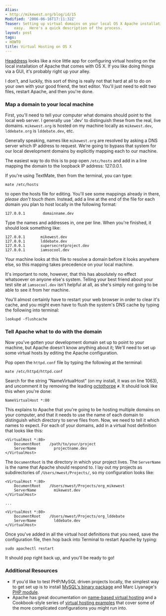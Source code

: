 ```yaml
---
Alias:
- http://mikewest.org/blog/id/15
Modified: '2006-06-16T17:11:32Z'
Teaser: Setting up virtual domains on your local OS X Apache installation is pretty
    easy.  Here's a quick description of the process.
layout: post
tags:
- HOWTO
title: Virtual Hosting on OS X
---
```

[Headdress][1] looks like a nice little app for configuring virtual hosting on the local installation of Apache that comes with OS X.  If you like doing things via a GUI, it's probably right up your alley.

I don't, and luckily, this sort of thing is really not that hard at all to do on your own with your good friend, the text editor.  You'll just need to edit two files, restart Apache, and then you're done.

[1]:    http://headdress.twinsparc.com/ "Headdress"

### Map a domain to your local machine ###

First, you'll need to tell your computer what domains should point to the local web server.  I generally use '.dev' to distinguish these from the real, live domains.  `mikewest.org` is hosted on my machine locally as `mikewest.dev`, `lddebate.org` is `lddebate.dev`, etc.

Generally speaking, names like `mikewest.org` are resolved by asking a DNS server which IP address to request.  We're going to bypass that system for our local development domains by explicitly mapping each to our machine.  

The easiest way to do this is to pop open `/etc/hosts` and add in a line mapping the domain to the loopback IP address: 127.0.0.1.

If you're using TextMate, then from the terminal, you can type:

    mate /etc/hosts
    
to open the hosts file for editing.  You'll see some mappings already in there, _please don't touch them_.  Instead, add a line at the end of the file for each domain you plan to host locally in the following format:

    127.0.0.1        domainname.dev

Type the names and addresses in, one per line.  When you're finished, it should look something like:

    127.0.0.1       mikewest.dev
    127.0.0.1       lddebate.dev
    127.0.0.1       supersecretproject.dev
    127.0.0.1       iamsocool.dev

Your machine looks at this file to resolve a domain before it looks anywhere else, so this mapping takes precedence on your local machine.  

It's important to note, however, that this has absolutely no effect whatsoever on anyone else's system.  Telling your best friend about your test site at `iamsocool.dev` isn't helpful at all, as she's simply not going to be able to see it from her machine.

You'll almost certainly have to restart your web browser in order to clear it's cache, and you might even have to flush the system's DNS cache by typing the following into terminal:

    lookupd -flushcache

###    Tell Apache what to do with the domain ###

Now you've gotten your development domain set up to point to your machine, but Apache doesn't know anything about it; We'll need to set up some virtual hosts by editing the Apache configuration.

Pop open the `httpd.conf` file by typing the following at the terminal:

    mate /etc/httpd/httpd.conf
    
Search for the string "NameVirtualHost" (on my install, it was on line 1063),
and uncomment it by removing the leading [octothorpe][pound] `#`.  It should look like this when you're done:

    NameVirtualHost *:80

This explains to Apache that you're going to be hosting multiple domains on your computer, and that it needs to use the name of each domain to distinguish which directory to serve files from.  Now, we need to tell it which names to expect.  For each of your domains, add in a virtual host definition that looks like this:

    <VirtualHost *:80>
        DocumentRoot    /path/to/your/project
        ServerName        projectname.dev
    </VirtualHost>
    
The `DocumentRoot` is the directory in which your project lives.  The `ServerName` is the name that Apache should respond to.  I lay out my projects as subdirectories of `/Users/mwest/Projects/`, so my configuration looks like:

    <VirtualHost *:80>
        DocumentRoot    /Users/mwest/Projects/org_mikewest
        ServerName        mikewest.dev
    </VirtualHost>

    ...

    <VirtualHost *:80>
        DocumentRoot    /Users/mwest/Projects/org_lddebate
        ServerName        lddebate.dev
    </VirtualHost>

Once you've added in all the virtual host definitions that you need, save the configuration file, then hop back into Terminal to restart Apache by typing:

    sudo apachectl restart

It should pop right back up, and you'll be ready to go!

### Additional Resources ###

*   If you'd like to test PHP/MySQL driven projects locally, the simplest way
    to get set up is to install [MySQL's binary package][mysql] and Marc
    Liyanage's [PHP module][php].  
*   Apache has great documentation on [name-based virtual hosting][apache_doc]
    and a Cookbook-style series of [virtual hosting examples][apache_examples]
    that cover some of the more complicated configurations you might run into.


[pound]: http://en.wiktionary.org/wiki/Octothorpe "Wiktionary: Octothorpe"
[mysql]: http://dev.mysql.com/downloads/mysql/5.0.html
[php]: http://www.entropy.ch/software/macosx/php/ 
[apache_doc]: http://httpd.apache.org/docs/1.3/vhosts/name-based.html
[apache_examples]: http://httpd.apache.org/docs/1.3/vhosts/examples.html